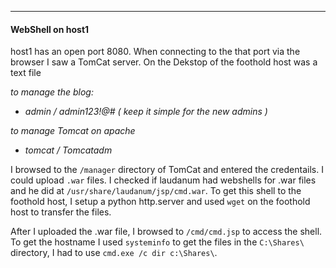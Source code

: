 ----

#### WebShell on host1

host1 has an open port 8080. When connecting to the that port via the browser I saw a TomCat server. On the Dekstop of the foothold host was a text file 

*to manage the blog:*
- *admin / admin123!@#  ( keep it simple for the new admins )*

*to manage Tomcat on apache*
- *tomcat / Tomcatadm*

I browsed to the `/manager` directory of TomCat and entered the credentails. I could upload `.war` files. I checked if laudanum had webshells for .war files and he did at `/usr/share/laudanum/jsp/cmd.war`. To get this shell to the foothold host, I setup a python http.server and used `wget` on the foothold host to transfer the files.

After I uploaded the .war file, I browsed to `/cmd/cmd.jsp` to access the shell. To get the hostname I used `systeminfo` to get the files in the `C:\Shares\` directory, I had to use `cmd.exe /c dir c:\Shares\`. 